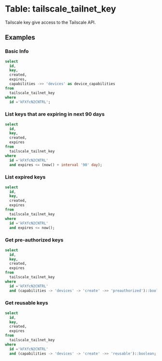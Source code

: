 # Table: tailscale_tailnet_key

Tailscale key give access to the Tailscale API.

## Examples

### Basic Info

```sql
select
  id,
  key,
  created,
  expires,
  capabilities ->> 'devices' as device_capabilities
from
  tailscale_tailnet_key
where 
  id ='kFXfcN2CNTRL';
```

### List keys that are expiring in next 90 days

```sql
select
  id,
  key,
  created,
  expires
from
  tailscale_tailnet_key
where
  id ='kFXfcN2CNTRL'
  and expires <= (now() + interval '90' day);
```

### List expired keys

```sql
select
  id,
  key,
  created,
  expires
from
  tailscale_tailnet_key
where
  id ='kFXfcN2CNTRL'
  and expires <= now();
```

### Get pre-authorized keys

```sql
select
  id,
  key,
  created,
  expires
from
  tailscale_tailnet_key
where 
  id ='kFXfcN2CNTRL'
  and (capabilities -> 'devices' -> 'create' ->> 'preauthorized')::boolean;
```

### Get reusable keys

```sql
select
  id,
  key,
  created,
  expires
from
  tailscale_tailnet_key
where 
  id ='kFXfcN2CNTRL'
  and (capabilities -> 'devices' -> 'create' ->> 'reusable')::boolean;
```